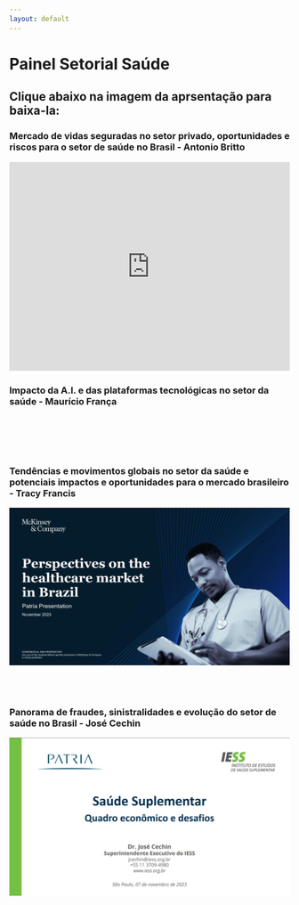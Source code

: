 ```yaml
---
layout: default
---
```


# Painel Setorial Saúde

## Clique abaixo na imagem da aprsentação para baixa-la:

### Mercado de vidas seguradas no setor privado, oportunidades e riscos para o setor de saúde no Brasil - Antonio Britto

<iframe width="100%" height="375" src="https://www.youtube.com/embed/ns35jEZ2zN0?si=CP2PYVNaaskTg3oS" title="YouTube video player" frameborder="0" allow="accelerometer; autoplay; clipboard-write; encrypted-media; gyroscope; picture-in-picture; web-share" allowfullscreen></iframe>

### Impacto da A.I. e das plataformas tecnológicas no setor da saúde - Maurício França

<a href="pdfs/231107_Patria_MauricioFrança.pdf" class="image fit"><img src="imgs/231107_Patria_MauricioFrança.jpg" alt=""></a>

<br/>
<br/>

### Tendências e movimentos globais no setor da saúde e potenciais impactos e oportunidades para o mercado brasileiro - Tracy Francis

<a href="pdfs/231107_Patria_McKinsey.pdf" class="image fit"><img src="imgs/Terceira_Apresentação.jpg" alt=""></a>

<br/>
<br/>

### Panorama de fraudes, sinistralidades e evolução do setor de saúde no Brasil - José Cechin

<a href="pdfs/231107_Patria_JoseCechin.pdf" class="image fit"><img src="imgs/231107_Patria_JoseCechin.jpg" alt=""></a>